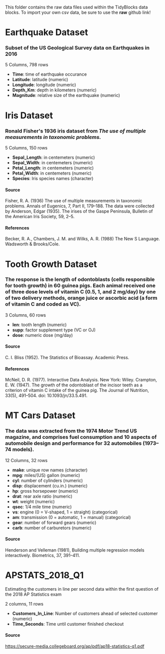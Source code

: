 This folder contains the raw data files used within the TidyBlocks data blocks. 
To import your own csv data, be sure to use the **raw** github link!

# Earthquake Dataset
### Subset of the US Geological Survey data on Earthquakes in 2016

5 Columns, 798 rows

* **Time**: time of earthquake occurance
* **Latitude**: latitude (numeric)
* **Longitude**: longitude (numeric)
* **Depth_Km**: depth in kilometers (numeric)
* **Magnitude**: relative size of the earthquake (numeric)

# Iris Dataset

### Ronald Fisher's 1936 iris dataset from *The use of multiple measurements in taxonomic problems.* 

5 Columns, 150 rows

* **Sepal_Length**: in centemeters (numeric)
* **Sepal_Width**: in centemeters (numeric)
* **Petal_Length**: in centemeters (numeric)
* **Petal_Width**: in centemeters (numeric)
* **Species**: Iris species names (character)

#### Source
Fisher, R. A. (1936) The use of multiple measurements in taxonomic problems. Annals of Eugenics, 7, Part II, 179–188.
The data were collected by Anderson, Edgar (1935). The irises of the Gaspe Peninsula, Bulletin of the American Iris Society, 59, 2–5.

#### References
Becker, R. A., Chambers, J. M. and Wilks, A. R. (1988) The New S Language. Wadsworth & Brooks/Cole.

# Tooth Growth Dataset

### The response is the length of odontoblasts (cells responsible for tooth growth) in 60 guinea pigs. Each animal received one of three dose levels of vitamin C (0.5, 1, and 2 mg/day) by one of two delivery methods, orange juice or ascorbic acid (a form of vitamin C and coded as VC).

3 Columns, 60 rows

* **len**: tooth length (numeric)
* **supp**: factor supplement type (VC or OJ)
* **dose**: numeric dose (mg/day)

#### Source
C. I. Bliss (1952). The Statistics of Bioassay. Academic Press.

#### References
McNeil, D. R. (1977). Interactive Data Analysis. New York: Wiley.
Crampton, E. W. (1947). The growth of the odontoblast of the incisor teeth as a criterion of vitamin C intake of the guinea pig. The Journal of Nutrition, 33(5), 491–504. doi: 10.1093/jn/33.5.491.

# MT Cars Dataset

### The data was extracted from the 1974 Motor Trend US magazine, and comprises fuel consumption and 10 aspects of automobile design and performance for 32 automobiles (1973–74 models).

12 Columns, 32 rows

* **make**: unique row names (character)
* **mpg**: miles/(US) gallon (numeric)
* **cyl**: number of cylinders (numeric)
* **disp**: displacement (cu.in.) (numeric)
* **hp**: gross horsepower (numeric)
* **drat**: rear axle ratio (numeric)
* **wt**: weight (numeric)
* **qsec**: 1/4 mile time (numeric)
* **vs**: engine (0 = V-shaped, 1 = straight) (categorical)
* **am**: transmission (0 = automatic, 1 = manual) (categorical)
* **gear**: number of forward gears (numeric)
* **carb**: number of carburetors (numeric)

#### Source
Henderson and Velleman (1981), Building multiple regression models interactively. Biometrics, 37, 391–411.


# APSTATS_2018_Q1

Estimating the customers in line per second data within the first question of the 2018 AP Statistics exam

2 columns, 11 rows

* **Customers_In_Line**: Number of customers ahead of selected customer (numeric)
* **Time_Seconds**: Time until customer finished checkout

#### Source
https://secure-media.collegeboard.org/ap/pdf/ap18-statistics-q1.pdf
